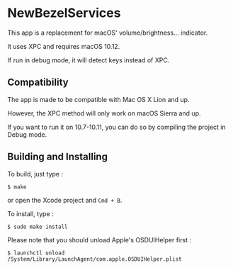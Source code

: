 # NewBezelServices

This app is a replacement for macOS' volume/brightness... indicator.

It uses XPC and requires macOS 10.12.

If run in debug mode, it will detect keys instead of XPC.

## Compatibility

The app is made to be compatible with Mac OS X Lion and up.

However, the XPC method will only work on macOS Sierra and up.

If you want to run it on 10.7-10.11, you can do so by compiling the project in Debug mode.

## Building and Installing

To build, just type :

~~~
$ make
~~~

or open the Xcode project and `Cmd + B`.

To install, type :

~~~
$ sudo make install
~~~

Please note that you should unload Apple's OSDUIHelper first :

~~~
$ launchctl unload /System/Library/LaunchAgent/com.apple.OSDUIHelper.plist
~~~
